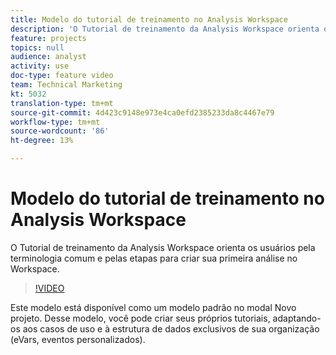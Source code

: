 ```yaml
---
title: Modelo do tutorial de treinamento no Analysis Workspace
description: 'O Tutorial de treinamento da Analysis Workspace orienta os usuários pela terminologia comum e pelas etapas para criar sua primeira análise no Workspace. '
feature: projects
topics: null
audience: analyst
activity: use
doc-type: feature video
team: Technical Marketing
kt: 5032
translation-type: tm+mt
source-git-commit: 4d423c9148e973e4ca0efd2385233da8c4467e79
workflow-type: tm+mt
source-wordcount: '86'
ht-degree: 13%

---
```



# Modelo do tutorial de treinamento no Analysis Workspace

O Tutorial de treinamento da Analysis Workspace orienta os usuários pela terminologia comum e pelas etapas para criar sua primeira análise no Workspace.

>[!VIDEO](https://video.tv.adobe.com/v/33773/?quality=12)

Este modelo está disponível como um modelo padrão no modal Novo projeto. Desse modelo, você pode criar seus próprios tutoriais, adaptando-os aos casos de uso e à estrutura de dados exclusivos de sua organização (eVars, eventos personalizados).
